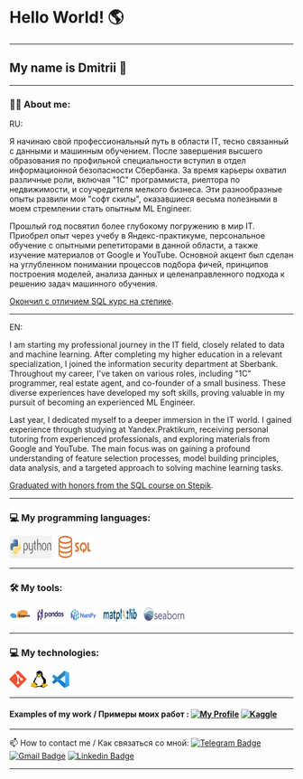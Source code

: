 # Hello World!  :earth_americas:
---
## My name is Dmitrii :boy:

---

### :man_technologist: About me:

RU:

Я начинаю свой профессиональный путь в области IT, тесно связанный с данными и машинным обучением. После завершения высшего образования по профильной специальности вступил в отдел информационной безопасности Сбербанка. За время карьеры охватил различные роли, включая "1С" программиста, риелтора по недвижимости, и соучредителя мелкого бизнеса. Эти разнообразные опыты развили мои "софт скилы", оказавшиеся весьма полезными в моем стремлении стать опытным ML Engineer.

Прошлый год посвятил более глубокому погружению в мир IT. Приобрел опыт через учебу в Яндекс-практикуме, персональное обучение с опытными репетиторами в данной области, а также изучение материалов от Google и YouTube. Основной акцент был сделан на углубленном понимании процессов подбора фичей, принципов построения моделей, анализа данных и целенаправленного подхода к решению задач машинного обучения. 

[Окончил с отличием SQL курс на степике](https://stepik.org/cert/2261370).

---
EN:

I am starting my professional journey in the IT field, closely related to data and machine learning. After completing my higher education in a relevant specialization, I joined the information security department at Sberbank. Throughout my career, I've taken on various roles, including "1C" programmer, real estate agent, and co-founder of a small business. These diverse experiences have developed my soft skills, proving valuable in my pursuit of becoming an experienced ML Engineer.

Last year, I dedicated myself to a deeper immersion in the IT world. I gained experience through studying at Yandex.Praktikum, receiving personal tutoring from experienced professionals, and exploring materials from Google and YouTube. The main focus was on gaining a profound understanding of feature selection processes, model building principles, data analysis, and a targeted approach to solving machine learning tasks.

[Graduated with honors from the SQL course on Stepik](https://stepik.org/cert/2261370?lang=en).


---
### 💻 My programming languages:

<div>
  <img src="https://github.com/JustLikeF1re/justlikef1re/blob/main/some_stuff/python_2.jpg?raw=true" title="Python" alt="git" width="75" height="40"/>&nbsp
  <img src="https://github.com/JustLikeF1re/justlikef1re/blob/main/some_stuff/Sql_.png?raw=true" title="SQL" alt="git" width="65" height="40"/>&nbsp
</div>


---
### 🛠 My tools:

<div>
  <img src="https://github.com/JustLikeF1re/justlikef1re/blob/main/some_stuff/sklearn_.png?raw=true" title="Scikit learn" alt="git" width="40" height="30"/>&nbsp
  <img src="https://github.com/JustLikeF1re/justlikef1re/blob/main/some_stuff/pandas_.png?raw=true" title="Pandas" alt="git" width="50" height="30"/>&nbsp
  <img src="https://github.com/JustLikeF1re/justlikef1re/blob/main/some_stuff/numpy_.png?raw=true" title="NumPy" alt="git" width="50" height="30"/>&nbsp
  <img src="https://github.com/JustLikeF1re/justlikef1re/blob/main/some_stuff/matplotlib_.png?raw=true" title="Matplotlib" alt="git" width="65" height="30"/>&nbsp 
  <img src="https://github.com/JustLikeF1re/justlikef1re/blob/main/some_stuff/seaborn_.png?raw=true" title="Seaborn" alt="git" width="75" height="30"/>&nbsp           
</div>

---
### 💻 My technologies:
<div>
  <img src="https://github.com/JustLikeF1re/justlikef1re/blob/main/some_stuff/git_.png?raw=true" title="Git" alt="git" width="30" height="30"/>&nbsp
  <img src="https://github.com/JustLikeF1re/justlikef1re/blob/main/some_stuff/linux_.jpeg?raw=true" title="Linux" alt="Linux" width="30" height="30"/>&nbsp
  <img src="https://github.com/JustLikeF1re/justlikef1re/blob/main/some_stuff/vsc_.jpeg?raw=true" title="Visual Studio Code" alt="Linux" width="30" height="30"/>&nbsp 
<div>

---
#### Examples of my work / Примеры моих работ : [![My Profile](https://img.shields.io/badge/My%20Profile-8A2BE2)](https://github.com/JustLikeF1re/My_Profile) [![Kaggle](https://img.shields.io/badge/-Check%20my%20kaggle-blue?style=flat&logo=Kaggle&logoColor=white)](https://www.kaggle.com/justlikef1re)

---

:mailbox: How to contact me / Как связаться со мной: [![Telegram Badge](https://img.shields.io/badge/-Telegram-blue?style=flat&logo=Telegram&logoColor=white)](https://t.me/JustLikeFlame) [![Gmail Badge](https://img.shields.io/badge/-Gmail-red?style=flat&logo=Gmail&logoColor=white)](mailto:skainett@gmail.com) [![Linkedin Badge](https://img.shields.io/badge/-linkedin-blue?style=flat&logo=linkedin&logoColor=white)](https://www.linkedin.com/in/dmitrii-viktorov-928b61271?lipi=urn%3Ali%3Apage%3Ad_flagship3_profile_view_base_contact_details%3Bc4Mgr7%2FaQa%2BnfFQof2DsJQ%3D%3D)


---
